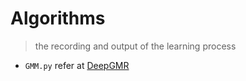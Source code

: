 # Algorithms
> the recording and output of the learning process

- `GMM.py` refer at [DeepGMR](https://github.com/wentaoyuan/deepgmr)


